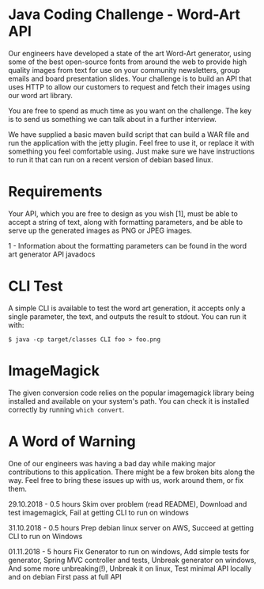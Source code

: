 # Java Coding Challenge - Word-Art API

Our engineers have developed a state of the art Word-Art generator, using some
of the best open-source fonts from around the web to provide high quality images
from text for use on your community newsletters, group emails and board
presentation slides.  Your challenge is to build an API that uses HTTP to allow
our customers to request and fetch their images using our word art library.

You are free to spend as much time as you want on the challenge.  The key is to
send us something we can talk about in a further interview.

We have supplied a basic maven build script that can build a WAR file and run
the application with the jetty plugin.  Feel free to use it, or replace it with
something you feel comfortable using.  Just make sure we have instructions to run
it that can run on a recent version of debian based linux.

# Requirements

Your API, which you are free to design as you wish [1], must be able to accept a
string of text, along with formatting parameters, and be able to serve up the
generated images as PNG or JPEG images.

1 - Information about the formatting parameters can be found in the word art
    generator API javadocs

# CLI Test

A simple CLI is available to test the word art generation, it accepts only a
single parameter, the text, and outputs the result to stdout.  You can run it
with:

```
$ java -cp target/classes CLI foo > foo.png
```

# ImageMagick

The given conversion code relies on the popular imagemagick library being installed
and available on your system's path.  You can check it is installed correctly by 
running `which convert`.

# A Word of Warning

One of our engineers was having a bad day while making major contributions to
this application.  There might be a few broken bits along the way.  Feel free
to bring these issues up with us, work around them, or fix them.


29.10.2018 - 0.5 hours
Skim over problem (read README), Download and test imagemagick, Fail at getting CLI to run on windows

31.10.2018 - 0.5 hours
Prep debian linux server on AWS, Succeed at getting CLI to run on Windows

01.11.2018 - 5 hours
Fix Generator to run on windows, Add simple tests for generator, 
Spring MVC controller and tests, Unbreak generator on windows, 
And some more unbreaking(!), Unbreak it on linux, 
Test minimal API locally and on debian
First pass at full API

